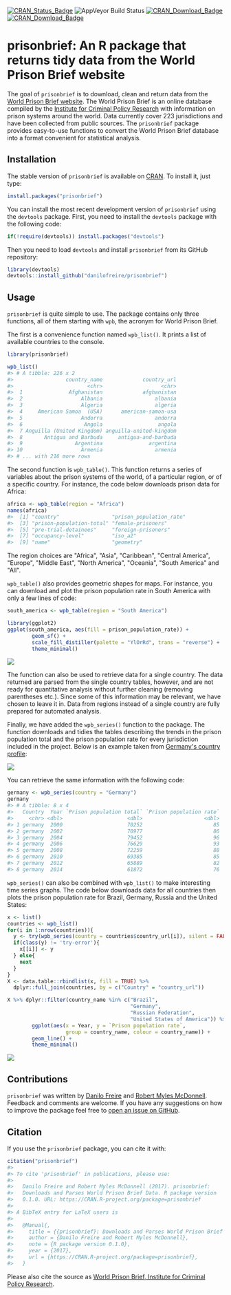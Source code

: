 
<!-- README.md is generated from README.Rmd. Please edit that file -->
[![CRAN\_Status\_Badge](http://www.r-pkg.org/badges/version/prisonbrief)](https://cran.r-project.org/package=prisonbrief) ![AppVeyor Build Status](https://ci.appveyor.com/api/projects/status/github/danilofreire/prisonbrief?branch=master&svg=true) [![CRAN\_Download\_Badge](http://cranlogs.r-pkg.org/badges/prisonbrief)](https://CRAN.R-project.org/package=prisonbrief) [![CRAN\_Download\_Badge](http://cranlogs.r-pkg.org/badges/grand-total/prisonbrief)](https://CRAN.R-project.org/package=prisonbrief)

prisonbrief: An R package that returns tidy data from the World Prison Brief website
====================================================================================

The goal of `prisonbrief` is to download, clean and return data from the [World Prison Brief website](http://www.prisonstudies.org/). The World Prison Brief is an online database compiled by the [Institute for Criminal Policy Research](http://www.icpr.org.uk/) with information on prison systems around the world. Data currently cover 223 jurisdictions and have been collected from public sources. The `prisonbrief` package provides easy-to-use functions to convert the World Prison Brief database into a format convenient for statistical analysis.

Installation
------------

The stable version of `prisonbrief` is available on [CRAN](https://cran.r-project.org/package=prisonbrief). To install it, just type:

``` r
install.packages("prisonbrief")
```

You can install the most recent development version of `prisonbrief` using the `devtools` package. First, you need to install the `devtools` package with the following code:

``` r
if(!require(devtools)) install.packages("devtools")
```

Then you need to load `devtools` and install `prisonbrief` from its GitHub repository:

``` r
library(devtools)
devtools::install_github("danilofreire/prisonbrief")
```

Usage
-----

`prisonbrief` is quite simple to use. The package contains only three functions, all of them starting with `wpb`, the acronym for World Prison Brief.

The first is a convenience function named `wpb_list()`. It prints a list of available countries to the console.

``` r
library(prisonbrief)

wpb_list()
#> # A tibble: 226 x 2
#>                 country_name             country_url
#>                        <chr>                   <chr>
#>  1               Afghanistan             afghanistan
#>  2                   Albania                 albania
#>  3                   Algeria                 algeria
#>  4     American Samoa  (USA)      american-samoa-usa
#>  5                   Andorra                 andorra
#>  6                    Angola                  angola
#>  7 Anguilla (United Kingdom) anguilla-united-kingdom
#>  8       Antigua and Barbuda     antigua-and-barbuda
#>  9                 Argentina               argentina
#> 10                   Armenia                 armenia
#> # ... with 216 more rows
```

The second function is `wpb_table()`. This function returns a series of variables about the prison systems of the world, of a particular region, or of a specific country. For instance, the code below downloads prison data for Africa:

``` r
africa <- wpb_table(region = "Africa")
names(africa)
#>  [1] "country"                 "prison_population_rate" 
#>  [3] "prison-population-total" "female-prisoners"       
#>  [5] "pre-trial-detainees"     "foreign-prisoners"      
#>  [7] "occupancy-level"         "iso_a2"                 
#>  [9] "name"                    "geometry"
```

The region choices are "Africa", "Asia", "Caribbean", "Central America", "Europe", "Middle East", "North America", "Oceania", "South America" and "All".

`wpb_table()` also provides geometric shapes for maps. For instance, you can download and plot the prison population rate in South America with only a few lines of code:

``` r
south_america <- wpb_table(region = "South America")

library(ggplot2)
ggplot(south_america, aes(fill = prison_population_rate)) +
        geom_sf() +
        scale_fill_distiller(palette = "YlOrRd", trans = "reverse") +
        theme_minimal()
```

![](http://i.imgur.com/JxO0wCr.png)

The function can also be used to retrieve data for a single country. The data returned are parsed from the single country tables, however, and are not ready for quantitative analysis without further cleaning (removing parentheses etc.). Since some of this information may be relevant, we have chosen to leave it in. Data from regions instead of a single country are fully prepared for automated analysis.

Finally, we have added the `wpb_series()` function to the package. The function downloads and tidies the tables describing the trends in the prison population total and the prison population rate for every jurisdiction included in the project. Below is an example taken from [Germany's country profile](http://www.prisonstudies.org/country/germany):

![](http://i.imgur.com/vtbrtg1.png)

You can retrieve the same information with the following code:

``` r
germany <- wpb_series(country = "Germany")
germany
#> # A tibble: 8 x 4
#>   Country  Year `Prison population total` `Prison population rate`
#>     <chr> <dbl>                     <dbl>                    <dbl>
#> 1 germany  2000                     70252                       85
#> 2 germany  2002                     70977                       86
#> 3 germany  2004                     79452                       96
#> 4 germany  2006                     76629                       93
#> 5 germany  2008                     72259                       88
#> 6 germany  2010                     69385                       85
#> 7 germany  2012                     65889                       82
#> 8 germany  2014                     61872                       76
```

`wpb_series()` can also be combined with `wpb_list()` to make interesting time series graphs. The code below downloads data for all countries then plots the prison population rate for Brazil, Germany, Russia and the United States:

``` r
x <- list()
countries <- wpb_list()
for(i in 1:nrow(countries)){
  y <- try(wpb_series(country = countries$country_url[i]), silent = FALSE)
  if(class(y) != 'try-error'){
    x[[i]] <- y
  } else{
    next
  }
}
X <- data.table::rbindlist(x, fill = TRUE) %>% 
  dplyr::full_join(countries, by = c("Country" = "country_url"))

X %>% dplyr::filter(country_name %in% c("Brazil",
                                        "Germany",
                                        "Russian Federation",
                                        "United States of America")) %>%
        ggplot(aes(x = Year, y = `Prison population rate`,
                   group = country_name, colour = country_name)) +
        geom_line() +
        theme_minimal()
```

![](http://i.imgur.com/lIUhO5E.png)

Contributions
-------------

`prisonbrief` was written by [Danilo Freire](http://danilofreire.com/) and [Robert Myles McDonnell](https://robertmyles.github.io/). Feedback and comments are welcome. If you have any suggestions on how to improve the package feel free to [open an issue on GitHub](https://github.com/danilofreire/prisonbrief/issues).

Citation
--------

If you use the `prisonbrief` package, you can cite it with:

``` r
citation("prisonbrief")
#> 
#> To cite 'prisonbrief' in publications, please use:
#> 
#>   Danilo Freire and Robert Myles McDonnell (2017). prisonbrief:
#>   Downloads and Parses World Prison Brief Data. R package version
#>   0.1.0. URL: https://CRAN.R-project.org/package=prisonbrief
#> 
#> A BibTeX entry for LaTeX users is
#> 
#>   @Manual{,
#>     title = {{prisonbrief}: Downloads and Parses World Prison Brief Data},
#>     author = {Danilo Freire and Robert Myles McDonnell},
#>     note = {R package version 0.1.0},
#>     year = {2017},
#>     url = {https://CRAN.R-project.org/package=prisonbrief},
#>   }
```

Please also cite the source as [World Prison Brief, Institute for Criminal Policy Research](http://www.prisonstudies.org/about-us).

